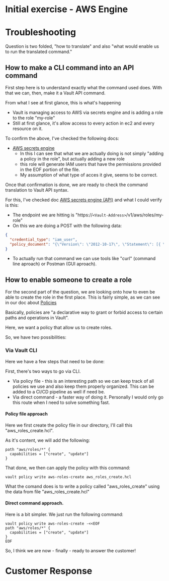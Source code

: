 # Initial exercise - AWS Engine

# Troubleshooting

Question is two folded, "how to translate" and also "what would enable us to run the translated command."

## How to make a CLI command into an API command

First step here is to understand exactly what the command used does. With that we can, then, make it a Vault API command.

From what I see at first glance, this is what's happening

* Vault is managing access to AWS via secrets engine and is adding a role to the role "my-role"
* Still at first glance, it's allow access to every action in ec2 and every resource on it.

To confirm the above, I've checked the following docs:

* [AWS secrets engine](https://developer.hashicorp.com/vault/docs/secrets/aws)
  * In this I can see that what we are actually doing is not simply "adding a policy in the role", but actually adding a new role
  * this role will generate IAM users that have the permissions provided in the EOF portion of the file.
  * My assumption of what type of acces it give, seems to be correct.

Once that confirmation is done, we are ready to check the command translation to Vault API syntax.

For this, I've checked doc [AWS secrets engine (API)](https://developer.hashicorp.com/vault/api-docs/secret/aws) and what I could verify is this:

* The endpoint we are hitting is "https://`<Vault-Address>`/v1/aws/roles/my-role"
* On this we are doing a POST with the following data:

```json
{
  "credential_type": "iam_user",
  "policy_document": "{\"Version\": \"2012-10-17\", \"Statement\": [{ \"Effect\": \"Allow\", \"Action\": \"ec2:*\", \"Resource\": \"*\" }]}"
}
```

- To actually run that command we can use tools like "curl" (command line aproach) or Postman (GUI aproach).

## How to enable someone to create a role

For the second part of the question, we are looking onto how to even be able to create the role in the first place.
This is fairly simple, as we can see in our doc about [Policies](https://developer.hashicorp.com/vault/docs/concepts/policies)

Basically, policies are "a declarative way to grant or forbid access to certain paths and operations in Vault".

Here, we want a policy that allow us to create roles.

So, we have two possibilities:

### Via Vault CLI

Here we have a few steps that need to be done:

First, there's two ways to go via CLI.

- Via policy file - this is an interesting path so we can keep track of all policies we use and also keep them properly organized. This can be added to a CI/CD pipeline as well if need be.
- Via direct command - a faster way of doing it. Personally I would only go this route when I need to solve something fast.

#### Policy file approach

Here we first create the policy file in our directory, I'll call this "aws_roles_create.hcl".

As it's content, we will add the following:

```
path "aws/roles/*" {
  capabilities = ["create", "update"]
}

```

That done, we then can apply the policy with this command:

```
vault policy write aws-roles-create aws_roles_create.hcl
```

What the comand does is to write a policy called  "aws_roles_create" using the data from file "aws_roles_create.hcl"

#### Direct command approach.

Here is a bit simpler. We just run the following command:

```
vault policy write aws-roles-create -<<EOF
path "aws/roles/*" {
  capabilities = ["create", "update"]
}
EOF

```

So, I think we are now - finally - ready to answer the customer! 

# Customer Response
